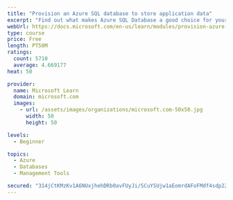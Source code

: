 ```yaml
---
title: "Provision an Azure SQL database to store application data"
excerpt: "Find out what makes Azure SQL Database a good choice for your relational database, how to create the database from the portal and connect with Azure Cloud Shell."
webUrl: https://docs.microsoft.com/en-us/learn/modules/provision-azure-sql-db/
type: course
price: Free
length: PT50M
ratings:
  count: 5710
  average: 4.669177
heat: 50

provider:
  name: Microsoft Learn
  domain: microsoft.com
  images:
    - url: /assets/images/organizations/microsoft.com-50x50.jpg
      width: 50
      height: 50

levels:
  - Beginner

topics:
  - Azure
  - Databases
  - Management Tools

secured: "314jCtKMzKv1A6NUxjhehDRb0avFUyJi/SCuYSUjw1aEomrdAFoFMdf4sdp2ZjjpChpfCUNx5wM3HSRgkWaBj+KvUAhXN0GWiCK49AVnhyEtT0dCpLVKqDuy//Uo/VLntvk0jLXRPKoCRjdohl6u6uWjXPhpuTUbgGkA7Nne1Hf3y+lrKeiAQ+cm2plJkMbBXE8tEIrd7cFxU0Ez2aPnbGGogKQK/ebHxzxTt4togqntCsA17x9dlOehzo1sthDM9kfheXapknkxxAL7lyt6WZRGpqVvhk3fuqI1MguoNSA1h34zKnJZo+2MdKYZHn6OpBO5WAIwm6p8NbhhPMkiNSgTqrS5N9loXSjo5HEj6wvG4aWG/sIKQVzfFq6C0UqDwbU2Ox9h2/RPo61qogEgEEguR4XZRsGDLUAiXYsfUO4=;y/4kdeVCx6Q+gQw/Po/dNg=="
---
```


